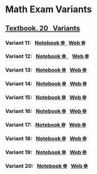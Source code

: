 # Math Exam Variants

## [Textbook. 20  &nbsp; Variants](https://drive.google.com/file/d/0B8CJrELbJAyodmtvbV8xcEtZXzA/view)

### Variant 11:  &nbsp; [Notebook &#x1F310; &nbsp;](https://github.com/OlgaBelitskaya/math_20172018/blob/master/2018_Variant11.ipynb) [Web &#x1F310;](https://olgabelitskaya.github.io/2018_Variant11.html)

### Variant 12:  &nbsp; [Notebook &#x1F310; &nbsp;](https://github.com/OlgaBelitskaya/math_20172018/blob/master/2018_Variant12.ipynb) &nbsp; [Web &#x1F310;](https://olgabelitskaya.github.io/2018_Variant12.html)

### Variant 13:  &nbsp; [Notebook &#x1F310;](https://github.com/OlgaBelitskaya/math_20172018/blob/master/2018_Variant13.ipynb) &nbsp; [Web &#x1F310;](https://olgabelitskaya.github.io/2018_Variant13.html)

### Variant 14: &nbsp; [Notebook &#x1F310;](https://github.com/OlgaBelitskaya/math_20172018/blob/master/2018_Variant14.ipynb) &nbsp; [Web &#x1F310;](https://olgabelitskaya.github.io/2018_Variant14.html)

### Variant 15:  &nbsp; [Notebook &#x1F310;](https://github.com/OlgaBelitskaya/math_20172018/blob/master/2018_Variant15.ipynb) &nbsp; [Web &#x1F310;](https://olgabelitskaya.github.io/2018_Variant15.html)

### Variant 16:  &nbsp; [Notebook &#x1F310;](https://github.com/OlgaBelitskaya/math_20172018/blob/master/2018_Variant16.ipynb) &nbsp; [Web &#x1F310;](https://olgabelitskaya.github.io/2018_Variant16.html)

### Variant 17:  &nbsp; [Notebook &#x1F310;](https://github.com/OlgaBelitskaya/math_20172018/blob/master/2018_Variant17.ipynb) &nbsp; [Web &#x1F310;](https://olgabelitskaya.github.io/2018_Variant17.html)

### Variant 18:  &nbsp; [Notebook &#x1F310;](https://github.com/OlgaBelitskaya/math_20172018/blob/master/2018_Variant18.ipynb) &nbsp; [Web &#x1F310;](https://olgabelitskaya.github.io/2018_Variant18.html)

### Variant 19:  &nbsp; [Notebook &#x1F310;](https://github.com/OlgaBelitskaya/math_20172018/blob/master/2018_Variant19.ipynb) &nbsp; [Web &#x1F310;](https://olgabelitskaya.github.io/2018_Variant19.html)

### Variant 20:  &nbsp; [Notebook &#x1F310;](https://github.com/OlgaBelitskaya/math_20172018/blob/master/2018_Variant20.ipynb) &nbsp; [Web &#x1F310;](https://olgabelitskaya.github.io/2018_Variant20.html)

